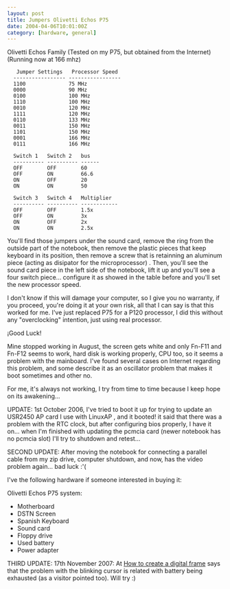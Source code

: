 ```yaml
---
layout: post
title: Jumpers Olivetti Echos P75
date: 2004-04-06T10:01:00Z
category: [hardware, general]
---
```


Olivetti Echos Family (Tested on my P75, but obtained from the Internet)
(Running now at 166 mhz)

~~~
   Jumper Settings   Processor Speed
  ----------------- -----------------
  1100              75 MHz
  0000              90 MHz
  0100              100 MHz
  1110              100 MHz
  0010              120 MHz
  1111              120 MHz
  0110              133 MHz
  0011              150 MHz
  1101              150 MHz
  0001              166 MHz
  0111              166 MHz

  Switch 1   Switch 2   bus
  ---------- ---------- ------
  OFF        OFF        60
  OFF        ON         66.6
  ON         OFF        20
  ON         ON         50

  Switch 3   Switch 4   Multiplier
  ---------- ---------- ------------
  OFF        OFF        1.5x
  OFF        ON         3x
  ON         OFF        2x
  ON         ON         2.5x
~~~

You'll find those jumpers under the sound card, remove the ring from the outside part of the notebook, then remove the plastic pieces that keep keyboard in its position, then remove a screw that is retainning an aluminum piece (acting as disipator for the microprocessor) . Then, you'll see the sound card piece in the left side of the notebook, lift it up and you'll see a four switch piece... configure it as showed in the table before and you'll set the new processor speed.

I don't know if this will damage your computer, so I give you no warranty, if you proceed, you're doing it at your own risk, all that I can say is that this worked for me. I've just replaced P75 for a P120 processor, I did this without any "overclocking" intention, just using real processor.

¡Good Luck!

Mine stopped working in August, the screen gets white and only Fn-F11 and Fn-F12 seems to work, hard disk is working properly, CPU too, so it seems a problem with the mainboard. I've found several cases on Internet regarding this problem, and some describe it as an oscillator problem that makes it boot sometimes and other no.

For me, it's always not working, I try from time to time because I keep hope on its awakening...

UPDATE: 1st October 2006, I've tried to boot it up for trying to update an USR2450 AP card I use with LinuxAP , and it booted! it said that there was a problem with the RTC clock, but after configuring bios properly, I have it on... when I'm finished with updating the pcmcia card (newer notebook has no pcmcia slot) I'll try to shutdown and retest...

SECOND UPDATE: After moving the notebook for connecting a parallel cable from my zip drive, computer shutdown, and now, has the video problem again... bad luck :'(

I've the following hardware if someone interested in buying it:

Olivetti Echos P75 system:
-  Motherboard
-  DSTN Screen
-  Spanish Keyboard
-  Sound card
-  Floppy drive
-  Used battery
-  Power adapter

THIRD UPDATE: 17th November 2007: At [How to create a digital frame](http://www.dkomputer.com/cadrephoto/index_us.html) says that the problem with the blinking cursor is related with battery being exhausted (as a visitor pointed too). Will try :)

